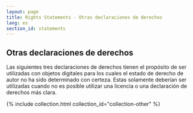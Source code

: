 ```yaml
---
layout: page
title: Rights Statements - Otras declaraciones de derechos
lang: es
section_id: statements
---
```


## Otras declaraciones de derechos

Las siguientes tres declaraciones de derechos tienen el propósito de ser utilizadas con objetos digitales para los cuales el estado de derecho de autor no ha sido determinado con certeza. Estas solamente deberían ser utilizadas cuando no es posible utilizar una licencia o una declaración de derechos más clara.

{% include collection.html collection_id="collection-other" %}
